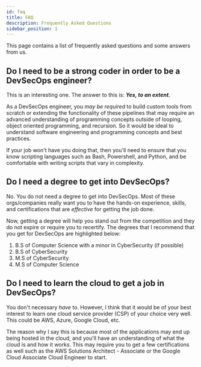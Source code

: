 ```yaml
---
id: faq
title: FAQ
description: Frequently Asked Questions
sidebar_position: 1
---
```


This page contains a list of frequently asked questions and some answers from us.

## Do I need to be a strong coder in order to be a DevSecOps engineer?

This is an interesting one. The answer to this is: _**Yes, to an extent.**_

As a DevSecOps engineer, you _may be required_ to build custom tools from scratch or extending the functionality of these pipelines that may require an advanced understanding of programming concepts outside of looping, object oriented programming, and recursion. So it would be ideal to understand software engineering and programming concepts and best practices.

If your job won't have you doing that, then you'll need to ensure that you know scripting languages such as Bash, Powershell, and Python, and be comfortable with writing scripts that vary in complexity.

## Do I need a degree to get into DevSecOps?

No. You do not need a degree to get into DevSecOps. Most of these orgs/companies really want you to have the hands-on experience, skills, and certifications that are _effective_ for getting the job done.

Now, getting a degree will help you stand out from the competition and they do not expire or require you to recertify. The degrees that I recommend that you get for DevSecOps are highlighted below:

1. B.S of Computer Science with a minor in CyberSecurity (if possible)
1. B.S of CyberSecurity
1. M.S of CyberSecurity
1. M.S of Computer Science

## Do I need to learn the cloud to get a job in DevSecOps?

You don't necessary _have_ to. However, I think that it would be of your best interest to learn one cloud service provider (CSP) of your choice very well. This could be AWS, Azure, Google Cloud, etc.

The reason why I say this is because most of the applications may end up being hosted in the cloud, and you'll have an understanding of what the cloud is and how it works. This may require you to get a few certifications as well such as the AWS Solutions Architect - Associate or the Google Cloud Associate Cloud Engineer to start.
